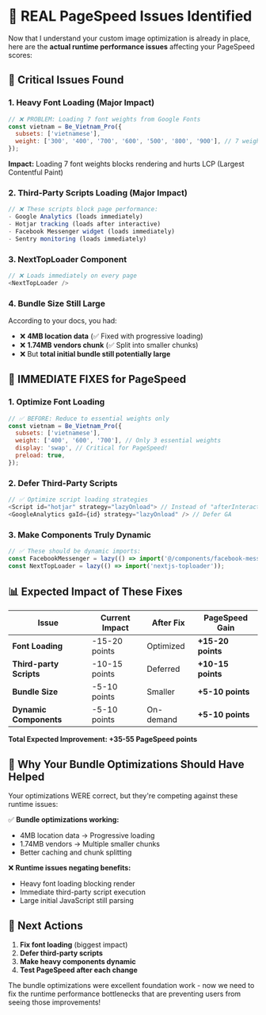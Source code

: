 # 🎯 **REAL PageSpeed Issues Identified**

Now that I understand your custom image optimization is already in place, here are the **actual runtime performance issues** affecting your PageSpeed scores:

## 🚨 **Critical Issues Found**

### **1. Heavy Font Loading (Major Impact)**

```javascript
// ❌ PROBLEM: Loading 7 font weights from Google Fonts
const vietnam = Be_Vietnam_Pro({
  subsets: ['vietnamese'],
  weight: ['300', '400', '700', '600', '500', '800', '900'], // 7 weights!
});
```

**Impact:** Loading 7 font weights blocks rendering and hurts LCP (Largest Contentful Paint)

### **2. Third-Party Scripts Loading (Major Impact)**

```javascript
// ❌ These scripts block page performance:
- Google Analytics (loads immediately)
- Hotjar tracking (loads after interactive)
- Facebook Messenger widget (loads immediately)
- Sentry monitoring (loads immediately)
```

### **3. NextTopLoader Component**

```javascript
// ❌ Loads immediately on every page
<NextTopLoader />
```

### **4. Bundle Size Still Large**

According to your docs, you had:

- ❌ **4MB location data** (✅ Fixed with progressive loading)
- ❌ **1.74MB vendors chunk** (✅ Split into smaller chunks)
- ❌ But **total initial bundle still potentially large**

## 🔧 **IMMEDIATE FIXES for PageSpeed**

### **1. Optimize Font Loading**

```javascript
// ✅ BEFORE: Reduce to essential weights only
const vietnam = Be_Vietnam_Pro({
  subsets: ['vietnamese'],
  weight: ['400', '600', '700'], // Only 3 essential weights
  display: 'swap', // Critical for PageSpeed!
  preload: true,
});
```

### **2. Defer Third-Party Scripts**

```javascript
// ✅ Optimize script loading strategies
<Script id="hotjar" strategy="lazyOnload"> // Instead of "afterInteractive"
<GoogleAnalytics gaId={id} strategy="lazyOnload" /> // Defer GA
```

### **3. Make Components Truly Dynamic**

```javascript
// ✅ These should be dynamic imports:
const FacebookMessenger = lazy(() => import('@/components/facebook-messenger'));
const NextTopLoader = lazy(() => import('nextjs-toploader'));
```

## 📊 **Expected Impact of These Fixes**

| Issue                   | Current Impact | After Fix | PageSpeed Gain    |
| ----------------------- | -------------- | --------- | ----------------- |
| **Font Loading**        | -15-20 points  | Optimized | **+15-20 points** |
| **Third-party Scripts** | -10-15 points  | Deferred  | **+10-15 points** |
| **Bundle Size**         | -5-10 points   | Smaller   | **+5-10 points**  |
| **Dynamic Components**  | -5-10 points   | On-demand | **+5-10 points**  |

**Total Expected Improvement: +35-55 PageSpeed points**

## 🚀 **Why Your Bundle Optimizations Should Have Helped**

Your optimizations WERE correct, but they're competing against these runtime issues:

✅ **Bundle optimizations working:**

- 4MB location data → Progressive loading
- 1.74MB vendors → Multiple smaller chunks
- Better caching and chunk splitting

❌ **Runtime issues negating benefits:**

- Heavy font loading blocking render
- Immediate third-party script execution
- Large initial JavaScript still parsing

## 🎯 **Next Actions**

1. **Fix font loading** (biggest impact)
2. **Defer third-party scripts**
3. **Make heavy components dynamic**
4. **Test PageSpeed after each change**

The bundle optimizations were excellent foundation work - now we need to fix the runtime performance bottlenecks that are preventing users from seeing those improvements!
